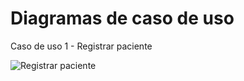 # Diagramas de caso de uso
Caso de uso 1 - Registrar paciente

![Registrar paciente](https://github.com/user-attachments/assets/a877eaae-07a7-4ede-a36a-07338a78d3d8)

